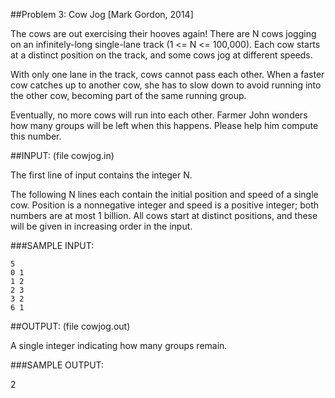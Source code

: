 ##Problem 3: Cow Jog [Mark Gordon, 2014]

The cows are out exercising their hooves again!  There are N cows
jogging on an infinitely-long single-lane track (1 <= N <= 100,000).
Each cow starts at a distinct position on the track, and some cows jog
at different speeds.

With only one lane in the track, cows cannot pass each other.  When a
faster cow catches up to another cow, she has to slow down to avoid
running into the other cow, becoming part of the same running group.

Eventually, no more cows will run into each other.  Farmer John
wonders how many groups will be left when this happens.  Please help
him compute this number.

##INPUT: (file cowjog.in)

The first line of input contains the integer N.

The following N lines each contain the initial position and speed of a
single cow.  Position is a nonnegative integer and speed is a positive
integer; both numbers are at most 1 billion.  All cows start at 
distinct positions, and these will be given in increasing order in
the input.

###SAMPLE INPUT:
```
5
0 1
1 2
2 3
3 2
6 1
```

##OUTPUT: (file cowjog.out)

A single integer indicating how many groups remain.

###SAMPLE OUTPUT:

2